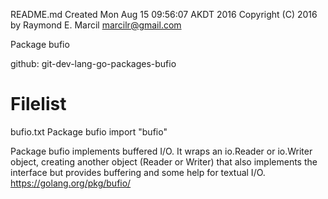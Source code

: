 README.md
Created Mon Aug 15 09:56:07 AKDT 2016
Copyright (C) 2016 by Raymond E. Marcil <marcilr@gmail.com>


Package bufio


github: git-dev-lang-go-packages-bufio


Filelist
========
bufio.txt
  Package bufio
  import "bufio"

  Package bufio implements buffered I/O.  It wraps an io.Reader or io.Writer
  object, creating another object (Reader or Writer) that also implements the
  interface but provides buffering and some help for textual I/O.
  https://golang.org/pkg/bufio/

